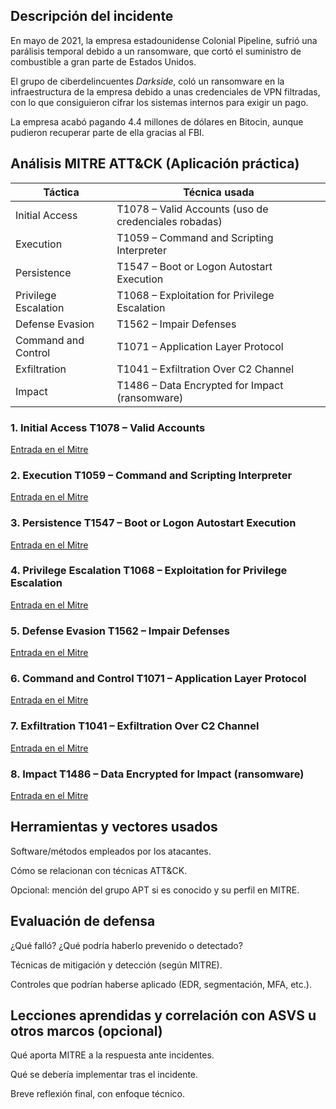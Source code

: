 ## Descripción del incidente
En mayo de 2021, la empresa estadounidense Colonial Pipeline, sufrió una parálisis temporal debido a un ransomware, que cortó el suministro de combustible a gran parte de Estados Unidos.

El grupo de ciberdelincuentes *Darkside*, coló un ransomware en la infraestructura de la empresa debido a unas credenciales de VPN filtradas, con lo que consiguieron cifrar los sistemas internos para exigir un pago.

La empresa acabó pagando 4.4 millones de dólares en Bitocin, aunque pudieron recuperar parte de ella gracias al FBI.

## Análisis MITRE ATT&CK (Aplicación práctica)

| **Táctica**          | **Técnica usada**                                    |
| -------------------- | ---------------------------------------------------- |
| Initial Access       | T1078 – Valid Accounts (uso de credenciales robadas) |
| Execution            | T1059 – Command and Scripting Interpreter            |
| Persistence          | T1547 – Boot or Logon Autostart Execution            |
| Privilege Escalation | T1068 – Exploitation for Privilege Escalation        |
| Defense Evasion      | T1562 – Impair Defenses                              |
| Command and Control  | T1071 – Application Layer Protocol                   |
| Exfiltration         | T1041 – Exfiltration Over C2 Channel                 |
| Impact               | T1486 – Data Encrypted for Impact (ransomware)       |

### 1. Initial Access T1078 – Valid Accounts
[Entrada en el Mitre](https://attack.mitre.org/techniques/T1078/)

### 2. Execution T1059 – Command and Scripting Interpreter
[Entrada en el Mitre](https://attack.mitre.org/techniques/T1059/)

### 3. Persistence T1547 – Boot or Logon Autostart Execution
[Entrada en el Mitre](https://attack.mitre.org/techniques/T1547/)

### 4. Privilege Escalation	T1068 – Exploitation for Privilege Escalation
[Entrada en el Mitre](https://attack.mitre.org/techniques/T1068/)

### 5. Defense Evasion T1562 – Impair Defenses
[Entrada en el Mitre](https://attack.mitre.org/techniques/T1562/)

### 6. Command and Control T1071 – Application Layer Protocol
[Entrada en el Mitre](https://attack.mitre.org/techniques/T1071/)

### 7. Exfiltration	T1041 – Exfiltration Over C2 Channel
[Entrada en el Mitre](https://attack.mitre.org/techniques/T1041/)

### 8. Impact T1486 – Data Encrypted for Impact (ransomware)
[Entrada en el Mitre](https://attack.mitre.org/techniques/T1486/)

## Herramientas y vectores usados
Software/métodos empleados por los atacantes.

Cómo se relacionan con técnicas ATT&CK.

Opcional: mención del grupo APT si es conocido y su perfil en MITRE.

## Evaluación de defensa
¿Qué falló? ¿Qué podría haberlo prevenido o detectado?

Técnicas de mitigación y detección (según MITRE).

Controles que podrían haberse aplicado (EDR, segmentación, MFA, etc.).

## Lecciones aprendidas y correlación con ASVS u otros marcos (opcional)
Qué aporta MITRE a la respuesta ante incidentes.

Qué se debería implementar tras el incidente.

Breve reflexión final, con enfoque técnico.